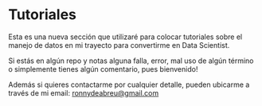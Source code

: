 # Tutoriales

Esta es una nueva sección que utilizaré para colocar tutoriales sobre el manejo de datos en mi trayecto para convertirme en Data Scientist. 

Si estás en algún repo y notas alguna falla, error, mal uso de algún término o simplemente tienes algún comentario, pues bienvenido!

Además si quieres contactarme por cualquier detalle, pueden ubicarme a través de mi email: ronnydeabreu@gmail.com
